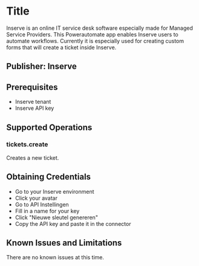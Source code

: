 # Title
Inserve is an online IT service desk software especially made for Managed Service Providers. This Powerautomate app enables Inserve users to automate workflows. Currently it is especially used for creating custom forms that will create a ticket inside Inserve.

## Publisher: Inserve

## Prerequisites
- Inserve tenant
- Inserve API key

## Supported Operations
### tickets.create
Creates a new ticket.

## Obtaining Credentials
- Go to your Inserve environment
- Click your avatar
- Go to API Instellingen
- Fill in a name for your key
- Click "Nieuwe sleutel genereren"
- Copy the API key and paste it in the connector

## Known Issues and Limitations
There are no known issues at this time.
